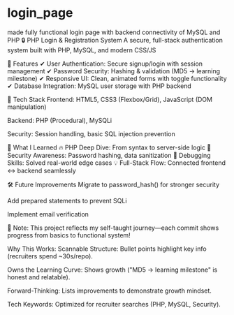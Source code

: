 # login_page
made fully functional login page with backend connectivity of MySQL and PHP
🔒 PHP Login & Registration System
A secure, full-stack authentication system built with PHP, MySQL, and modern CSS/JS

🚀 Features
✔ User Authentication: Secure signup/login with session management
✔ Password Security: Hashing & validation (MD5 → learning milestone)
✔ Responsive UI: Clean, animated forms with toggle functionality
✔ Database Integration: MySQL user storage with PHP backend

🔧 Tech Stack
Frontend: HTML5, CSS3 (Flexbox/Grid), JavaScript (DOM manipulation)

Backend: PHP (Procedural), MySQLi

Security: Session handling, basic SQL injection prevention

📖 What I Learned
🔥 PHP Deep Dive: From syntax to server-side logic
🔐 Security Awareness: Password hashing, data sanitization
🐞 Debugging Skills: Solved real-world edge cases
💡 Full-Stack Flow: Connected frontend ↔ backend seamlessly

🛠 Future Improvements
Migrate to password_hash() for stronger security

Add prepared statements to prevent SQLi

Implement email verification

📌 Note: This project reflects my self-taught journey—each commit shows progress from basics to functional system!

Why This Works:
Scannable Structure: Bullet points highlight key info (recruiters spend ~30s/repo).

Owns the Learning Curve: Shows growth ("MD5 → learning milestone" is honest and relatable).

Forward-Thinking: Lists improvements to demonstrate growth mindset.

Tech Keywords: Optimized for recruiter searches (PHP, MySQL, Security).



